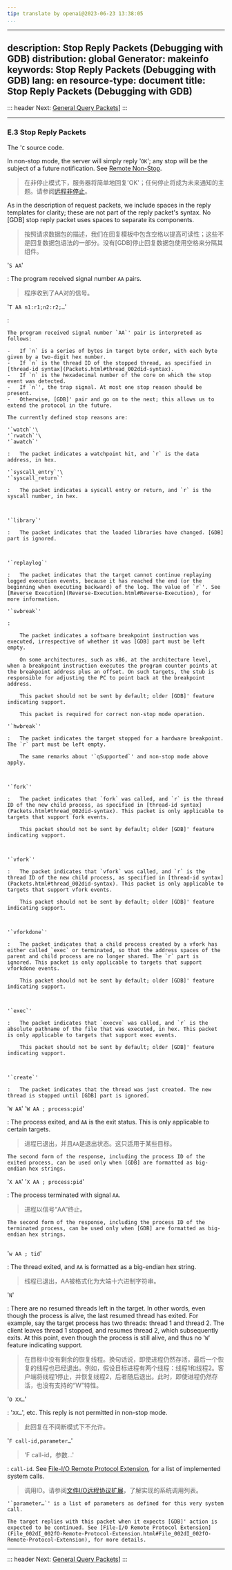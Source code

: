 ```yaml
---
tip: translate by openai@2023-06-23 13:38:05
...
```

---
description: Stop Reply Packets (Debugging with GDB)
distribution: global
Generator: makeinfo
keywords: Stop Reply Packets (Debugging with GDB)
lang: en
resource-type: document
title: Stop Reply Packets (Debugging with GDB)
---
::: header
Next: [General Query Packets](General-Query-Packets.html#General-Query-Packets)]
:::

---

### E.3 Stop Reply Packets

The '`C` source code.


In non-stop mode, the server will simply reply '`OK`'; any stop will be the subject of a future notification. See [Remote Non-Stop](Remote-Non_002dStop.html#Remote-Non_002dStop).

> 在非停止模式下，服务器将简单地回复'OK'；任何停止将成为未来通知的主题。请参阅[远程非停止](Remote-Non_002dStop.html#Remote-Non_002dStop)。


As in the description of request packets, we include spaces in the reply templates for clarity; these are not part of the reply packet's syntax. No [GDB] stop reply packet uses spaces to separate its components.

> 按照请求数据包的描述，我们在回复模板中包含空格以提高可读性；这些不是回复数据包语法的一部分。没有[GDB]停止回复数据包使用空格来分隔其组件。

'`S AA`'


:   The program received signal number `AA` pairs.

> 程序收到了AA对的信号。

'`T AA n1:r1;n2:r2;…`'

:

```
The program received signal number `AA`' pair is interpreted as follows:

-   If `n` is a series of bytes in target byte order, with each byte given by a two-digit hex number.
-   If `n` is the thread ID of the stopped thread, as specified in [thread-id syntax](Packets.html#thread_002did-syntax).
-   If `n` is the hexadecimal number of the core on which the stop event was detected.
-   If `n`', the trap signal. At most one stop reason should be present.
-   Otherwise, [GDB]' pair and go on to the next; this allows us to extend the protocol in the future.

The currently defined stop reasons are:

'`watch`'\
'`rwatch`'\
'`awatch`'

:   The packet indicates a watchpoint hit, and `r` is the data address, in hex.

'`syscall_entry`'\
'`syscall_return`'

:   The packet indicates a syscall entry or return, and `r` is the syscall number, in hex.

    

'`library`'

:   The packet indicates that the loaded libraries have changed. [GDB] part is ignored.

    

'`replaylog`'

:   The packet indicates that the target cannot continue replaying logged execution events, because it has reached the end (or the beginning when executing backward) of the log. The value of `r`'. See [Reverse Execution](Reverse-Execution.html#Reverse-Execution), for more information.

'`swbreak`'

:   

    The packet indicates a software breakpoint instruction was executed, irrespective of whether it was [GDB] part must be left empty.

    On some architectures, such as x86, at the architecture level, when a breakpoint instruction executes the program counter points at the breakpoint address plus an offset. On such targets, the stub is responsible for adjusting the PC to point back at the breakpoint address.

    This packet should not be sent by default; older [GDB]' feature indicating support.

    This packet is required for correct non-stop mode operation.

'`hwbreak`'

:   The packet indicates the target stopped for a hardware breakpoint. The `r` part must be left empty.

    The same remarks about '`qSupported`' and non-stop mode above apply.

    

'`fork`'

:   The packet indicates that `fork` was called, and `r` is the thread ID of the new child process, as specified in [thread-id syntax](Packets.html#thread_002did-syntax). This packet is only applicable to targets that support fork events.

    This packet should not be sent by default; older [GDB]' feature indicating support.

    

'`vfork`'

:   The packet indicates that `vfork` was called, and `r` is the thread ID of the new child process, as specified in [thread-id syntax](Packets.html#thread_002did-syntax). This packet is only applicable to targets that support vfork events.

    This packet should not be sent by default; older [GDB]' feature indicating support.

    

'`vforkdone`'

:   The packet indicates that a child process created by a vfork has either called `exec` or terminated, so that the address spaces of the parent and child process are no longer shared. The `r` part is ignored. This packet is only applicable to targets that support vforkdone events.

    This packet should not be sent by default; older [GDB]' feature indicating support.

    

'`exec`'

:   The packet indicates that `execve` was called, and `r` is the absolute pathname of the file that was executed, in hex. This packet is only applicable to targets that support exec events.

    This packet should not be sent by default; older [GDB]' feature indicating support.

    

'`create`'

:   The packet indicates that the thread was just created. The new thread is stopped until [GDB] part is ignored.
```

'`W AA`'
'`W AA ; process:pid`'


:   The process exited, and `AA` is the exit status. This is only applicable to certain targets.

> 进程已退出，并且`AA`是退出状态。这只适用于某些目标。

```
The second form of the response, including the process ID of the exited process, can be used only when [GDB] are formatted as big-endian hex strings.
```

'`X AA`'
'`X AA ; process:pid`'


:   The process terminated with signal `AA`.

> 进程以信号“AA”终止。

```
The second form of the response, including the process ID of the terminated process, can be used only when [GDB] are formatted as big-endian hex strings.


```

'`w AA ; tid`'


:   The thread exited, and `AA` is formatted as a big-endian hex string.

> 线程已退出，AA被格式化为大端十六进制字符串。

'`N`'


:   There are no resumed threads left in the target. In other words, even though the process is alive, the last resumed thread has exited. For example, say the target process has two threads: thread 1 and thread 2. The client leaves thread 1 stopped, and resumes thread 2, which subsequently exits. At this point, even though the process is still alive, and thus no '`W`' feature indicating support.

> 在目标中没有剩余的恢复线程。换句话说，即使进程仍然存活，最后一个恢复的线程也已经退出。例如，假设目标进程有两个线程：线程1和线程2。客户端将线程1停止，并恢复线程2，后者随后退出。此时，即使进程仍然存活，也没有支持的“W”特性。

'`O XX…`'


:   '`XX…`', etc. This reply is not permitted in non-stop mode.

> 此回复在不间断模式下不允许。


'`F call-id,parameter…`'

> 'F call-id，参数...'


:   `call-id`. See [File-I/O Remote Protocol Extension](File_002dI_002fO-Remote-Protocol-Extension.html#File_002dI_002fO-Remote-Protocol-Extension), for a list of implemented system calls.

> 调用ID。请参阅[文件I/O远程协议扩展](File_002dI_002fO-Remote-Protocol-Extension.html#File_002dI_002fO-Remote-Protocol-Extension)，了解实现的系统调用列表。

```
'`parameter…`' is a list of parameters as defined for this very system call.

The target replies with this packet when it expects [GDB]' action is expected to be continued. See [File-I/O Remote Protocol Extension](File_002dI_002fO-Remote-Protocol-Extension.html#File_002dI_002fO-Remote-Protocol-Extension), for more details.
```

---

::: header
Next: [General Query Packets](General-Query-Packets.html#General-Query-Packets)]
:::
